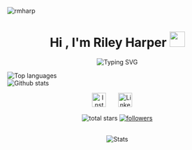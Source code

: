 <p align="left"> <img src="https://komarev.com/ghpvc/?username=rmharp&label=Profile%20views&color=2f80ed&style=flat" alt="rmharp" /> </p>

<h1 align="center"><b>Hi , I'm Riley Harper </b><img src="https://media.giphy.com/media/hvRJCLFzcasrR4ia7z/giphy.gif" width="35"></h1>

<p align="center">
  <picture>
    <img src="https://readme-typing-svg.demolab.com?font=Cascadia+Code&duration=3000&pause=500&center=true&random=true&width=1000&lines=Statistics%2C+Computer+Science%2C+Applied+Mathematics;Artificial+Intelligence;Machine+Learning;Research;UNC-Chapel+Hill+Student;Self+Taught+Developer" alt="Typing SVG" />
  </picture>
</p>

![Top languages](https://github-readme-stats.vercel.app/api/top-langs/?username=rmharp&size_weight=0.5&count_weight=0.5&layout=compact) <br/>
![Github stats](https://github-readme-stats.vercel.app/api?username=rmharp)

<!-- Social icons section -->
<p align="center">
  <a href="https://www.instagram.com/rrmharp/"><img width="32px" alt="Instagram" title="Instagram" src="https://github.com/dheereshagrwal/colored-icons/blob/f926a9cacef437021842aa53029d1b73fb03de15/svg/instagram.svg"/></a>
  &#8287;&#8287;&#8287;&#8287;&#8287;
  <a href="https://www.linkedin.com/in/rileymharper"><img width="32px" alt="LinkedIn" title="LinkedIn" src="https://github.com/dheereshagrwal/colored-icons/blob/f926a9cacef437021842aa53029d1b73fb03de15/svg/linkedin.svg"/></a>
  &#8287;&#8287;&#8287;&#8287;&#8287;
</p>


<p align="center">
    <img alt="total stars" title="Total stars on GitHub" src="https://custom-icon-badges.demolab.com/github/stars/rmharp?color=55960c&style=for-the-badge&labelColor=488207&logo=star"/></a>
  <a href="https://github.com/rmharp?tab=followers">
    <img alt="followers" title="Follow me on Github" src="https://custom-icon-badges.demolab.com/github/followers/rmharp?color=236ad3&labelColor=1155ba&style=for-the-badge&logo=person-add&label=Follow&logoColor=white"/></a>
</p>

<br>
  <div align="center">
    <picture>
      <source media="(prefers-color-scheme: dark)" srcset="https://github-profile-trophy.vercel.app/?username=rmharp&theme=tokyonight&row=2">
      <img alt="Stats" src="https://github-profile-trophy.vercel.app/?username=rmharp&theme=flat&row=2">
    </picture>
  </div>
<br>
